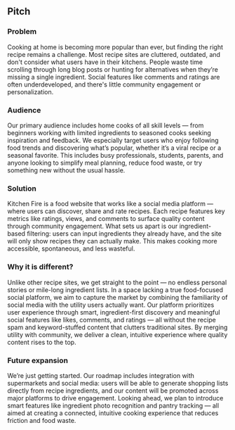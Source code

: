 <h2>Pitch</h2>
<h3>Problem</h3>
Cooking at home is becoming more popular than ever, but finding the right recipe remains a challenge. Most recipe sites are cluttered, outdated, and don't consider what users have in their kitchens. People waste time scrolling through long blog posts or hunting for alternatives when they’re missing a single ingredient. Social features like comments and ratings are often underdeveloped, and there's little community engagement or personalization.

<h3>Audience</h3>
Our primary audience includes home cooks of all skill levels — from beginners working with limited ingredients to seasoned cooks seeking inspiration and feedback. We especially target users who enjoy following food trends and discovering what’s popular, whether it’s a viral recipe or a seasonal favorite. This includes busy professionals, students, parents, and anyone looking to simplify meal planning, reduce food waste, or try something new without the usual hassle.

<h3>Solution</h3>
Kitchen Fire is a food website that works like a social media platform — where users can discover, share and rate recipes. Each recipe features key metrics like ratings, views, and comments to surface quality content through community engagement. What sets us apart is our ingredient-based filtering: users can input ingredients they already have, and the site will only show recipes they can actually make. This makes cooking more accessible, spontaneous, and less wasteful.

<h3>Why it is different?</h3>
Unlike other recipe sites, we get straight to the point — no endless personal stories or mile-long ingredient lists. In a space lacking a true food-focused social platform, we aim to capture the market by combining the familiarity of social media with the utility users actually want. Our platform prioritizes user experience through smart, ingredient-first discovery and meaningful social features like likes, comments, and ratings — all without the recipe spam and keyword-stuffed content that clutters traditional sites. By merging utility with community, we deliver a clean, intuitive experience where quality content rises to the top.

<h3>Future expansion</h3>
We’re just getting started. Our roadmap includes integration with supermarkets and social media: users will be able to generate shopping lists directly from recipe ingredients, and our content will be promoted across major platforms to drive engagement. Looking ahead, we plan to introduce smart features like ingredient photo recognition and pantry tracking — all aimed at creating a connected, intuitive cooking experience that reduces friction and food waste.
